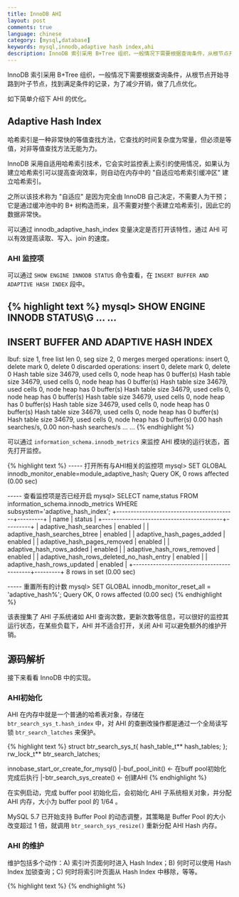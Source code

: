 ```yaml
---
title: InnoDB AHI
layout: post
comments: true
language: chinese
category: [mysql,database]
keywords: mysql,innodb,adaptive hash index,ahi
description: InnoDB 索引采用 B+Tree 组织，一般情况下需要根据查询条件，从根节点开始寻路到叶子节点，找到满足条件的记录，为了减少开销，做了几点优化。如下简单介绍下 AHI 的优化。
---
```


InnoDB 索引采用 B+Tree 组织，一般情况下需要根据查询条件，从根节点开始寻路到叶子节点，找到满足条件的记录，为了减少开销，做了几点优化。

<!--
首先，对于连续记录扫描，InnoDB在满足比较严格的条件时采用row cache的方式连续读取8条记录（并将记录格式转换成MySQL Format），存储在线程私有的row_prebuilt_t::fetch_cache中；这样一次寻路就可以获取多条记录，在server层处理完一条记录后，可以直接从cache中取数据而无需再次寻路，直到cache中数据取完，再进行下一轮。

另一种方式是，当一次进入InnoDB层获得数据后，在返回server层前，当前在btree上的cursor会被暂时存储到row_prebuilt_t::pcur中，当再次返回InnoDB层捞数据时，如果对应的Block没有发生任何修改，则可以继续沿用之前存储的cursor，无需重新定位。

上面这两种方式都是为了减少了重新寻路的次数，而对于一次寻路的开销，则使用Adaptive hash index来解决。AHI是一个内存结构，严格来说不是传统意义上的索引，可以把它理解为建立在Btree索引上的“索引”。

在 Innodb 中，实现了一个自动监测各表索引的变化情况的机制，然后通过一系列的算法来判定如果 存在一个 Hash Index 是否会对索引搜索带来性能改善。如果 Innodb 认为可以通过 Hash Index 来提高检 索效率，他就会在内部自己建立一个基于某个 B-Tree 索引的 Hash Index，而且会根据该 B-Tree 索引的 变化自行调整，这就是我们常说的 Adaptive  Hash Index。当然，Innodb 并不一定会将整个 B-Tree 索引 完全的转换为 Hash Index，可能仅仅只是取用该 B-Tree 索引键一定长度的前缀来构造一个 Hash Index。

Adaptive  Hash Index 并不会进行持久化存放在磁盘上面，仅仅存在于 Buffer  Pool 中。所以，在每 次 MySQL 刚启动之后是并不存在 Adaptive  Hash Index 的，只有在停工服务之后，Innodb 才会根据相应 的请求来构建。

Adaptive  Hash Index 的目的并不是为了改善磁盘 IO 的性能，而是为了提高 Buffer  Pool 中的数据 的访问效率，说的更浅显一点就是给 Buffer  Pool 中的数据做的索引。所以，Innodb 在具有大容量内存
（可以设置大的 Buffer  Pool）的主机上，对于其他存储引擎来说，会存在一定的性能优势。
-->

如下简单介绍下 AHI 的优化。

<!-- more -->

## Adaptive Hash Index

哈希索引是一种非常快的等值查找方法，它查找的时间复杂度为常量，但必须是等值，对非等值查找方法无能为力。

InnoDB 采用自适用哈希索引技术，它会实时监控表上索引的使用情况，如果认为建立哈希索引可以提高查询效率，则自动在内存中的 "自适应哈希索引缓冲区" 建立哈希索引。

之所以该技术称为 "自适应" 是因为完全由 InnoDB 自己决定，不需要人为干预；它是通过缓冲池中的 B+ 树构造而来，且不需要对整个表建立哈希索引，因此它的数据非常快。

可以通过 innodb_adaptive_hash_index 变量决定是否打开该特性，通过 AHI 可以有效提高读取、写入、join 的速度。

### AHI 监控项

可以通过 ```SHOW ENGINE INNODB STATUS``` 命令查看，在 ```INSERT BUFFER AND ADAPTIVE HASH INDEX``` 段中。

{% highlight text %}
mysql> SHOW ENGINE INNODB STATUS\G
... ...
-------------------------------------
INSERT BUFFER AND ADAPTIVE HASH INDEX
-------------------------------------
Ibuf: size 1, free list len 0, seg size 2, 0 merges
merged operations:
 insert 0, delete mark 0, delete 0
discarded operations:
 insert 0, delete mark 0, delete 0
Hash table size 34679, used cells 0, node heap has 0 buffer(s)
Hash table size 34679, used cells 0, node heap has 0 buffer(s)
Hash table size 34679, used cells 0, node heap has 0 buffer(s)
Hash table size 34679, used cells 0, node heap has 0 buffer(s)
Hash table size 34679, used cells 0, node heap has 0 buffer(s)
Hash table size 34679, used cells 0, node heap has 0 buffer(s)
Hash table size 34679, used cells 0, node heap has 0 buffer(s)
Hash table size 34679, used cells 0, node heap has 0 buffer(s)
0.00 hash searches/s, 0.00 non-hash searches/s
... ...
{% endhighlight %}

可以通过 ```information_schema.innodb_metrics``` 来监控 AHI 模块的运行状态，首先打开监控。

{% highlight text %}
----- 打开所有与AHI相关的监控项
mysql> SET GLOBAL innodb_monitor_enable=module_adaptive_hash;
Query OK, 0 rows affected (0.00 sec)

----- 查看监控项是否已经开启
mysql> SELECT name,status FROM information_schema.innodb_metrics WHERE subsystem='adaptive_hash_index';
+------------------------------------------+---------+
| name                                     | status  |
+------------------------------------------+---------+
| adaptive_hash_searches                   | enabled |
| adaptive_hash_searches_btree             | enabled |
| adaptive_hash_pages_added                | enabled |
| adaptive_hash_pages_removed              | enabled |
| adaptive_hash_rows_added                 | enabled |
| adaptive_hash_rows_removed               | enabled |
| adaptive_hash_rows_deleted_no_hash_entry | enabled |
| adaptive_hash_rows_updated               | enabled |
+------------------------------------------+---------+
8 rows in set (0.00 sec)

----- 重置所有的计数
mysql> SET GLOBAL innodb_monitor_reset_all = 'adaptive_hash%';
Query OK, 0 rows affected (0.00 sec)
{% endhighlight %}

该表搜集了 AHI 子系统诸如 AHI 查询次数，更新次数等信息，可以很好的监控其运行状态，在某些负载下，AHI 并不适合打开，关闭 AHI 可以避免额外的维护开销。

## 源码解析

接下来看看 InnoDB 中的实现。

### AHI初始化

AHI 在内存中就是一个普通的哈希表对象，存储在 ```btr_search_sys_t.hash_index``` 中，对 AHI 的查删改操作都是通过一个全局读写锁 ```btr_search_latches``` 来保护。

{% highlight text %}
struct btr_search_sys_t{
    hash_table_t**  hash_tables;
};
rw_lock_t**      btr_search_latches;

innobase_start_or_create_for_mysql()
 |-buf_pool_init()                     ← 在buff pool初始化完成后执行
   |-btr_search_sys_create()           ← 创建AHI
{% endhighlight %}

在实例启动，完成 buffer pool 初始化后，会初始化 AHI 子系统相关对象，并分配 AHI 内存，大小为 buffer pool 的 1/64 。

MySQL 5.7 已开始支持 Buffer Pool 的动态调整，其策略是 Buffer Pool 的大小改变超过 1 倍，就调用 ```btr_search_sys_resize()``` 重新分配 AHI Hash 内存。

### AHI 的维护

维护包括多个动作：A) 索引叶页面何时进入 Hash Index；B) 何时可以使用 Hash Index 加锁查询；C) 何时将索引叶页面从 Hash Index 中移除，等等。



<!--
B+树叶页面进入Adaptive Hash Index
新增B+树索引叶页面的Hash索引，则是在Search Path之后，btr_cur_search_to_nth_level() -> btr0sea.ic::btr_search_info_update()。

B+ 树叶页面进入 Hash Index的条件
InnoDB不是每一次进行Search Path之后，就将当前定位到的叶页面中的所有Records按照键值前缀做Hash，并存入Hash表，而是有至少三个前提：
前提一：一定的次数的Search Path(btr_search_info_update()函数)：
#define BTR_SEARCH_HASH_ANALYSIS                17
/* After change in n_fields or n_bytes in info, this many rounds are waited before starting the hash analysis again: this is to save CPU time when there is no hope in building a hash index. */


<pre style="font-size:0.8em; face:arial;">
### Adaptive Hash Index的使用流程
btr_cur_search_to_nth_level()               @btr0cur.c
 |-btr_search_guess_on_hash()

        // 获取上一个进入Hash Index的叶页面，使用了索引中的多少个完全列，
        // 以及最后一列使用了多少个Bytes用于计算Hash键值
        cursor->n_fields = search_info->n_fields;
        cursor->n_bytes = search_info->n_bytes;

        // 根据选择的索引键值前缀，计算给定Tuple对应的Hash索引值
        // 前提是，必须保证给定Tuple的列数量，要超过键值前缀数量；
        fold = dtuple_fold(tuple, cursor->n_fields, cursor->n_bytes, index_id);

        // 根据计算得来的fold，查询Adaptive Hash Index；
        ha_search_and_get_data(btr_search_sys->hash_index, fold);
        …
        // 检查当前Hash Index命中的叶页面，是否满足Search Path的条件
        btr0sea.cc::btr_search_check_guess();
            page0page.ic::page_cmp_dtuple_rec_with_match();

// 对比叶页面中通过Hash Index定位到的当前记录，以及
                // 用户给定的tuple (完整 or Partial)，n_cmp为对比的列数，
                // matched_fields为完全匹配的列数，*_bytes为第一个不匹配
                // 列中匹配的字节数
                // @return 1, 0, -1
                // 1：  dtuple大于页面中的rec
                // 0：  dtuple与页面中的rec相等
                // -1： dtuple小于页面中的rec
                rem0cmp.cc::cmp_dtuple_rec_with_match_low(dtuple, rec,
offsets, n_cmp, matched_fields, matched_bytes);

    // 设置本次完全匹配的列数，以及最后一列匹配的字节数
                    *matched_fields = cur_field;
                    *matched_bytes = cur_bytes;

                // 若查询模式为L or LE，则判断当前Rec的下一条记录是否满足
                // 比查询Tuple大的条件：
                // 1. next_rec为SUPREMUM记录，并且当前页面为索引最后一个页面
                //  则一定满足条件；
                // 2. next_rec不为SUPREMUM记录，则比较next_rec与tuple，判断
                //  比较的返回值是否为-1，标识tuple小于next_rec；
                if((mode == PAGE_CUR_L) || (mode == PAGE_CUR_LE))
                    next_rec = page_rec_get_next(rec);
</pre>

<br><br><h2>触发 AHI 信息统计</h2><p>
在系统刚启动时，索引对象上没有足够的信息来启发是否适合进行 AHI 缓存，因此开始有个信息搜集的阶段，在索引对象上维护了相关信息，用于跟踪当前索引使用 AHI 的关键信息。

<pre style="font-size:0.8em; face:arial;">
struct btr_search_t{
    ulint   ref_count;  /*!< Number of blocks in this index tree
                that have search index built
                i.e. block->index points to this index.
                Protected by btr_search_latch except
                when during initialization in
                btr_search_info_create(). */

    /* @{ The following fields are not protected by any latch.
    Unfortunately, this means that they must be aligned to
    the machine word, i.e., they cannot be turned into bit-fields. */
    buf_block_t* root_guess;/*!< the root page frame when it was last time
                fetched, or NULL */
    ulint   hash_analysis;            # 若设置了新的建议前缀索引模式，则重置为0，随后的17次查询分析可以忽略更新search_info
    ibool   last_hash_succ; /*!< TRUE if the last search would have
                succeeded, or did succeed, using the hash
                index; NOTE that the value here is not exact:
                it is not calculated for every search, and the
                calculation itself is not always accurate! */
    ulint   n_hash_potential;         # 如果使用AHI构建索引，潜在的可能成功的次数
    ulint   n_fields;                 # 推荐构建AHI的索引列数
    ulint   n_bytes;                  # 是否在相同索引前缀的最左索引记录构建AHI；
                                      # 值为true时，则对于相同前缀索引的记录，只存储最右的那个记录
    ibool   left_side;  /*!< TRUE or FALSE, depending on whether
                the leftmost record of several records with
                the same prefix should be indexed in the
                hash index */
    /*---------------------- @} */
#ifdef UNIV_SEARCH_PERF_STAT
    ulint   n_hash_succ;    /*!< number of successful hash searches thus
                far */
    ulint   n_hash_fail;    /*!< number of failed hash searches */
    ulint   n_patt_succ;    /*!< number of successful pattern searches thus
                far */
    ulint   n_searches; /*!< number of searches */
#endif /* UNIV_SEARCH_PERF_STAT */
#ifdef UNIV_DEBUG
    ulint   magic_n;    /*!< magic number @see BTR_SEARCH_MAGIC_N */
/** value of btr_search_t::magic_n, used in assertions */
# define BTR_SEARCH_MAGIC_N 1112765
#endif /* UNIV_DEBUG */
};

struct dict_index_t {
    ... ...
    btr_search_t search_info;           # 相关统计信息
    ... ...
};


btr_search_info_create()
</pre>
通过 btr_search_t 中的 n_fields 和 left_side 字段，可以指导选择哪些列作为索引前缀来构建 (fold, rec) 哈希记录。如果用户的 SQL 的索引前缀列的个数大于等于构建 AHI 时的前缀索引，就可以用上 AHI。<br><br>


Tip1：在５.7之前的版本中，还支持索引中的字符串前缀作为构建AHI的键值的一部分，但上游认为带来的好处并不明显，因此将btr_search_t::n_bytes 移除了(参见commit 6f5f19b338543277a108a97710de8dd59b9dbb60, 42499d9394bf103a27d63cd38b0c3c6bd738a7c7）。
Tip2：然而上游在测试中发现，如果把n_bytes移除，可能在诸如顺序插入这样的场景存在性能退化(参阅commit 00ec81a9efc1108376813f15935b52c451a268cf)，因此在新发布的MySQL5.7.8版本中又重新引入，本文分析代码时统一基于MySQL5.7.7版本。

两种情况需要构建建议的前缀索引列：
    当前是第一次为该索引做AHI分析，btr_search_t::n_hash_potential值为0，需要构建建议的前缀索引列；
    新的记录匹配模式发生了变化(info->left_side == (info->n_fields <=cursor->low_match))，需要重新设置前缀索引列。






第一次执行 SQL 时，从 btree 的 root 节点开始，当寻址到匹配的叶子节点时，会走如下逻辑。
<pre style="font-size:0.8em; face:arial;">
void btr_cur_search_to_nth_level(... ...) {
    ... ...
    if (btr_search_enabled && !index->disable_ahi) {
            btr_search_info_update(index, cursor);
    }
    ... ...
}
</pre>
其中 index-&gt;diable_ahi 是MySQL5.7对临时表的优化，避免临时表操作对全局对象的影响，针对临时表不做AHI构建。
<pre style="font-size:0.8em; face:arial;">
void btr_search_info_update( ... ... ) {
    ... ...
    info = btr_search_get_info(index);
    info->hash_analysis++;
    if (info->hash_analysis < BTR_SEARCH_HASH_ANALYSIS) { // 连续执行17次对相同索引的操作后，满足info->hash_analysis大
        return;                          // 于等于BTR_SEARCH_HASH_ANALYSIS的条件，就会调用下面的函数来更新search_info
    }                                    // 这主要是为了避免频繁的索引查询分析产生的过多CPU开销。
    btr_search_info_update_slow(info, cursor); // 对该索引寻路到叶子节点17次后，才会去做AHI分析
}

void btr_search_info_update_slow( ... ... ) {
    ... ...
    block = btr_cur_get_block(cursor);
    btr_search_info_update_hash(info, cursor);     // 更新索引上的查询信息
    build_index = btr_search_update_block_hash_info(info, block, cursor);

    if (build_index || (cursor->flag == BTR_CUR_HASH_FAIL)) {
        btr_search_check_free_space_in_heap();
    }

    if (cursor->flag == BTR_CUR_HASH_FAIL) {
        rw_lock_x_lock(&btr_search_latch);
        btr_search_update_hash_ref(info, block, cursor);
        rw_lock_x_unlock(&btr_search_latch);
    }

    if (build_index) {
        params = (ulint*) mem_alloc(3 * sizeof(ulint));
        params[0] = block->n_fields;
        params[1] = block->n_bytes;
        params[2] = block->left_side;
        params2 = params + btr_search_this_is_zero;
        btr_search_build_page_hash_index(cursor->index,
                         block,
                         params2[0],
                         params2[1],
                         params2[2]);
        mem_free(params);
    }
}





btr_cur_search_to_nth_level()               @btr0cur.cc
 |-btr_search_info_update()                 @btr0sea.ic
   |-btr_search_get_info()
   |-btr_search_info_update_slow()
     |-btr_search_info_update_hash()        # 根据当前Search Path的定位结果(cursor)，以及Index的hash Index search info
     |                                      # 重新计算Hash索引所需要的Key，是完整的索引键值，或者是索引键值前缀；逻辑较复杂
     |-btr_search_update_block_hash_info()  # 根据前面提到的，判断当前页面是否需要进行Hash索引
     |-btr_search_build_page_hash_index()

            // 对当前页面中的所有记录，创建Hash索引，Hash键值为前面
            // 提到的提取出来的完整索引键值或者键值前缀
            // 若当前页面已经被Hash，则首先删除旧的Hash，然后增加新Hash
            // 注意：
            // 1. buffer header上有一个重要的参数——left_side，用于控制
            //  拥有相同hash值的记录，是保持第一条，还是保存最后一条
            // 2. index->search_info->ref_count：此参数用于标识当前索引有多少
            //  页面被Hash索引了，在删除、关闭索引前，需要保证此计数归零
</pre>

<!--
InnoDB通过索引条件构建一个可用于查询的tuple，而AHI需要根据tuple定位到叶子节点上记录的位置，既然AHI是构建在Btree索引上的索引，它的键值就是通过索引的前N列的值计算的来，所有的信息搜集统计都是为了确定一个合适的”Ｎ” ，这个值也是个动态的值，会跟随应用的负载自适应调整并触发block上的AHI重构建。

btr_search_info_update_slow包含三个部分：更新索引查询信息、block上的查询信息以及为当前block构建AHI，下面几小节分别介绍。

相关代码段：
if (cursor->up_match == cursor->low_match) {
        info->n_hash_potential = 0;

        /* For extra safety, we set some sensible values here */

        info->n_fields = 1;
        info->left_side = TRUE;

} else if (cursor->up_match > cursor->low_match) {
        info->n_hash_potential = 1;

        if (cursor->up_match >= n_unique) {
                info->n_fields = n_unique;
        } else if (cursor->low_match < cursor->up_match) {
                info->n_fields = cursor->low_match + 1;
        } else {
                info->n_fields = cursor->low_match;
        }

        info->left_side = TRUE;
} else {
        info->n_hash_potential = 1;

        if (cursor->low_match >= n_unique) {

                info->n_fields = n_unique;
        } else if (cursor->low_match > cursor->up_match) {

                info->n_fields = cursor->up_match + 1;
        } else {
                info->n_fields = cursor->up_match;
        }

        info->left_side = FALSE;
}

从上述代码可以看到，在low_match和up_match之间，选择小一点match的索引列数的来进行设置，但不超过唯一确定索引记录值的列的个数：

    当low_match小于up_match时，left_side设置为true，表示相同前缀索引的记录只缓存最左记录；
    当low_match大于up_match时，left_side设置为false，表示相同前缀索引的记录只缓存最右记录。

如果不是第一次进入seach_info分析，有两种情况会递增btr_search_t::n_hash_potential：

    本次查询的up_match和当前推荐的前缀索引都能唯一决定一条索引记录(例如唯一索引)，则根据search_info推荐的前缀索引列构建AHI肯定能命中，递增 info->n_hash_potential；

      if (info->n_fields >= n_unique && cursor->up_match >= n_unique) {
      increment_potential:
              info->n_hash_potential++;

              return;
      }

    本次查询的tuple可以通过建议的前缀索引列构建的AHI定位到。

      if (info->left_side == (info->n_fields <= cursor->up_match)) {

              goto increment_potential;
      }

很显然，如果对同一个索引的查询交替使用不同的查询模式，可能上次更新的search_info很快就会被重新设置，具有固定模式的索引查询将会受益于AHI索引。
更新block上的查询信息

参考函数：btr_search_update_block_hash_info

更新数据页block上的查询信息，涉及到修改的变量包括：

btr_search_info::last_hash_succ 最近一次成功(或可能成功)使用AHI；
buf_block_t::n_hash_helps 计数值，如果使用当前推荐的前缀索引列构建AHI可能命中的次数，用于启发构建／重新构建数据页上的AHI记录项；
buf_block_t::n_fields 推荐在block上构建AHI的前缀索引列数；
buf_block_t::left_side 和search_info上对应字段含义相同。

函数主要流程包括：

    首先设置btr_search_info::last_hash_succ 为FALSE
    这会导致在分析过程中无法使用AHI进行检索，感觉这里的设置不是很合理。这意味着每次分析一个新的block，都会导致AHI短暂不可用。

    初始化或更新block上的查询信息

     if ((block->n_hash_helps > 0)
         && (info->n_hash_potential > 0)
         && (block->n_fields == info->n_fields)
         && (block->left_side == info->left_side)) {

             if ((block->index)
                 && (block->curr_n_fields == info->n_fields)
                 && (block->curr_left_side == info->left_side)) {

                     /* The search would presumably have succeeded using
                     the hash index */

                     info->last_hash_succ = TRUE;
             }

             block->n_hash_helps++;
     } else {
             block->n_hash_helps = 1;
             block->n_fields = info->n_fields;
             block->left_side = info->left_side;
     }

    当block第一次被touch到并进入该函数时，设置block上的建议索引列值；以后再进入时，如果和索引上的全局search_info相匹配，则递增block->n_hash_helps，启发后续的创建或重构建AHI。

    如果当前数据页block上已经构建了AHI记录项，且buf_block_t::curr_n_fields等字段和btr_search_info上对应字段值相同时，则认为当前SQL如果使用AHI索引能够命中，因此将btr_search_info::last_hash_succ设置为true，下次再使用相同索引检索btree时就会尝试使用AHI。

    在初始化或更新block上的变量后，需要判断是否为整个page构建AHI索引：

     if ((block->n_hash_helps > page_get_n_recs(block->frame)
          / BTR_SEARCH_PAGE_BUILD_LIMIT)
         && (info->n_hash_potential >= BTR_SEARCH_BUILD_LIMIT)) {

             if ((!block->index)
                 || (block->n_hash_helps
                     > 2 * page_get_n_recs(block->frame))
                 || (block->n_fields != block->curr_n_fields)
                 || (block->left_side != block->curr_left_side)) {

                     /* Build a new hash index on the page */

                     return(TRUE);
             }
     }

    简单来说，当满足下面三个条件时，就会去为整个block上构建AHI记录项：
        分析使用AHI可以成功查询的次数(buf_block_t::n_hash_helps)超过block上记录数的16(BTR_SEARCH_PAGE_BUILD_LIMIT)分之一；
        btr_search_info::n_hash_potential大于等于BTR_SEARCH_BUILD_LIMIT (100)，表示连续100次潜在的成功使用AHI可能性；
        尚未为当前block构造过索引、或者当前block上已经构建了AHI索引且block->n_hash_helps大于page上记录数的两倍、或者当前block上推荐的前缀索引列发生了变化 。

为数据页构建AHI索引

如果在上一阶段判断认为可以为当前page构建AHI索引（函数btr_search_update_block_hash_info返回值为TRUE），则根据当前推荐的索引前缀进行AHI构建。

参考函数：btr_search_build_page_hash_index

分为三个阶段：

    检查阶段：加btr_search_latch的S锁，判断AHI开关是否打开；如果block上已经构建了老的AHI但前缀索引列和当前推荐的不同，则清空Block对应的AHI记录项（btr_search_drop_page_hash_index）；检查n_fields和page上的记录数；然后释放btr_search_latch的S锁；

    搜集阶段：根据推荐的索引列数计算记录fold值，将对应的数据页记录内存地址到数组里；

    根据left_mode值，相同的前缀索引列值会有不同的行为，举个简单的例子，假设page上记录为 (2,1), (2,2), (5, 3), (5, 4), (7, 5), (8, 6)，n_fields＝１
        若left_most为true，则hash存储的记录为(2,1) , (5, 3), (7, 5), (8,6)
        若left_most为false，则hash存储的记录为(2, 2), (5, 4), (7,5), (8, 6)

    插入阶段：加btr_search_latch的X锁，将第二阶段搜集的(fold, rec)插入到AHI中，并更新：

     if (!block->index) {
             index->search_info->ref_count++;
     }

     block->n_hash_helps = 0;

     block->curr_n_fields = n_fields;
     block->curr_left_side = left_side;
     block->index = index;

PS：由于第二阶段释放了btr_search_latch锁，这里还得判断block上的AHI信息是否发生了变化，如果block上已经构建了AHI且block->curr_*几个变量和当前尝试构建的检索模式不同，则放弃本次构建。
使用AHI

AHI的目的是根据用户提供的查询条件加速定位到叶子节点，一般如果有固定的查询pattern，都可以通过AHI受益，尤其是Btree高度比较大的时候。

入口函数：btr_cur_search_to_nth_level

相关代码：

        /* Use of AHI is disabled for intrinsic table as these tables re-use
        the index-id and AHI validation is based on index-id. */
        if (rw_lock_get_writer(&btr_search_latch) == RW_LOCK_NOT_LOCKED
            && latch_mode <= BTR_MODIFY_LEAF
            && info->last_hash_succ
            && !index->disable_ahi
            && !estimate
# ifdef PAGE_CUR_LE_OR_EXTENDS
            && mode != PAGE_CUR_LE_OR_EXTENDS
# endif /* PAGE_CUR_LE_OR_EXTENDS */
            && !dict_index_is_spatial(index)
            /* If !has_search_latch, we do a dirty read of
            btr_search_enabled below, and btr_search_guess_on_hash()
            will have to check it again. */
            && UNIV_LIKELY(btr_search_enabled)
            && !modify_external
            && btr_search_guess_on_hash(index, info, tuple, mode,
                                        latch_mode, cursor,
                                        has_search_latch, mtr)) {

从代码段可以看出，需要满足如下条件才能够使用AHI：

    没有加btr_search_latch写锁。如果加了写锁，可能操作时间比较耗时，走AHI检索记录就得不偿失了；
    latch_mode <= BTR_MODIFY_LEAF，表明本次只是一次不变更BTREE结构的DML或查询（包括等值、RANGE等查询）操作；
    btr_search_info::last_hash_succ为true表示最近一次使用AHI成功（或可能成功）了；
    打开AHI开关；
    查询优化阶段的估值操作，例如计算range范围等，典型的堆栈包括：handler::multi_range_read_info_const　–> ha_innobase::records_in_range –> btr_estimate_n_rows_in_range –> btr_cur_search_to_nth_level；
    不是spatial索引；
    调用者无需分配外部存储页(BTR_MODIFY_EXTERNAL，主要用于辅助写入大的blob数据，参考struct btr_blob_log_check_t)。

当满足上述条件时，进入函数btr_search_guess_on_hash，根据当前的查询tuple对象计算fold，并查询AHI；只有当前检索使用的tuple列的个数大于等于构建AHI的列的个数时，才能够使用AHI索引。

btr_search_guess_on_hash：

    首先用户提供的前缀索引查询条件必须大于等于构建AHI时的前缀索引列数，这里存在一种可能性：索引上的search_info的n_fields 和block上构建AHI时的cur_n_fields值已经不相同了，但是我们并不知道本次查询到底落在哪个block上，这里一致以search_info上的n_fields为准来计算fold，去查询AHI；
    在检索AHI时需要加&btr_search_latch的S锁；
    如果本次无法命中AHI，就会将btr_search_info::last_hash_succ设置为false，这意味着随后的查询都不会去使用AHI了，只能等待下一路查询信息分析后才可能再次启动（btr_search_failure）；
    对于从ahi中获得的记录指针，还需要根据当前的查询模式检查是否是正确的记录位置（btr_search_check_guess）。

如果本次查询使用了AHI，但查询失败了（cursor->flag == BTR_CUR_HASH_FAIL），并且当前block构建AHI索引的curr_n_fields等字段和btr_search_info上的相符合，则根据当前cursor定位到的记录插入AHI。参考函数：btr_search_update_hash_ref。

从上述分析可见，AHI如其名，完全是自适应的，如果检索模式不固定，很容易就出现无法用上AHI或者AHI失效的情况。
维护AHI

    关闭选项innodb_adaptive_hash_index；
        持有dict_sys->mutex和btr_search_latch的X锁；
        遍历dict_sys->table_LRU和dict_sys->table_non_LRU链表，将每个表上的所有索引的index->search_info->ref_count设置为0；
        释放dict_sys->mutex；
        遍历buffer pool，将block上的index标记(buf_block_t::index)清空为NULL；
        清空AHI中的哈希项，并释放为记录项分配的Heap；
        释放btr_search_latch。

    参考函数：btr_search_disable

    index->search_info的ref_count不为0时，无法从数据集词典cache中将对应的表驱逐，workaround的方式是临时关闭AHI开关；

    参考函数：dict_table_can_be_evicted、dict_index_remove_from_cache_low

    删除索引页上的记录，或者更新的是二级索引、或者更新了主键且影响了排序键值，则需要从AHI上将对应的索引记录删除；

    参考函数：btr_search_update_hash_on_delete

    插入新的记录时，如果本次插入未产生页面重组、操作的page为叶子节点，且本次插入操作使用过AHI定位成功，则先尝试更新再尝试插入，否则直接插入对应的AHI记录项；

    参考函数：btr_search_update_hash_node_on_insert、btr_search_update_hash_on_insert

    涉及索引树分裂或者节点合并，或从LRU中驱逐page（buf_LRU_free_page）时，需要清空AHI对应的page。

    参考函数：btr_search_drop_page_hash_index

shortcut查询模式

在row_search_mvcc函数中，首先会去判断在满足一定条件时，使用shortcut模式，利用AHI索引来进行检索。

只有满足严苛的条件时（例如需要唯一键查询、使用聚集索引、长度不超过八分之一的page size、隔离级别在RC及RC之上、活跃的Read view等等条件，具体的参阅代码），才能使用shortcut：

    加btr_search_latch的S锁；
    然后通过row_sel_try_search_shortcut_for_mysql检索记录；如果找到满足条件的记录，本次查询可以不释放 btr_search_latch，这意味着InnoDB/server层交互期间可能持有AHI锁，但最多在10000次（BTR_SEA_TIMEOUT）交互后释放AHI latch。一旦发现有别的线程在等待AHI X 锁，也会主动释放其拥有的S锁。

然而， Percona的开发Alexey Kopytov认为这种长时间拥有的btr_search_latch的方式是没有必要的，这种设计方式出现在很久之前加锁、解锁非常昂贵的时代，然而现在的CPU已经很先进了，完全没有必要，在Percona的版本中，一次shortcut的查询操作后都直接释放掉btr_search_latch（参阅bug#1218347）。
-->





<!--
http://mysql.taobao.org/monthly/2015/09/01/
-->

{% highlight text %}
{% endhighlight %}
